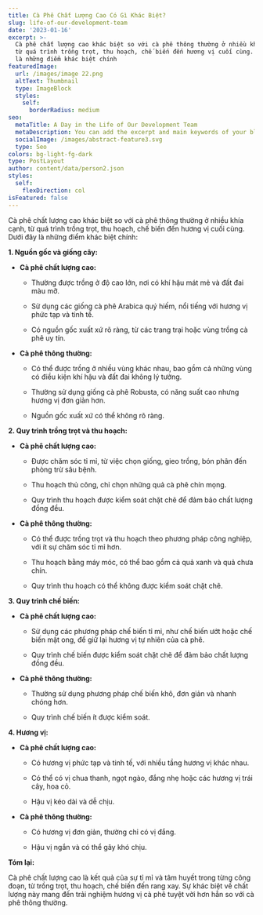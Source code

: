 ```yaml
---
title: Cà Phê Chất Lượng Cao Có Gì Khác Biệt?
slug: life-of-our-development-team
date: '2023-01-16'
excerpt: >-
  Cà phê chất lượng cao khác biệt so với cà phê thông thường ở nhiều khía cạnh,
  từ quá trình trồng trọt, thu hoạch, chế biến đến hương vị cuối cùng. Dưới đây
  là những điểm khác biệt chính
featuredImage:
  url: /images/image 22.png
  altText: Thumbnail
  type: ImageBlock
  styles:
    self:
      borderRadius: medium
seo:
  metaTitle: A Day in the Life of Our Development Team
  metaDescription: You can add the excerpt and main keywords of your blog post here.
  socialImage: /images/abstract-feature3.svg
  type: Seo
colors: bg-light-fg-dark
type: PostLayout
author: content/data/person2.json
styles:
  self:
    flexDirection: col
isFeatured: false
---
```

Cà phê chất lượng cao khác biệt so với cà phê thông thường ở nhiều khía cạnh, từ quá trình trồng trọt, thu hoạch, chế biến đến hương vị cuối cùng. Dưới đây là những điểm khác biệt chính:

**1. Nguồn gốc và giống cây:**

*   **Cà phê chất lượng cao:**

    *   Thường được trồng ở độ cao lớn, nơi có khí hậu mát mẻ và đất đai màu mỡ.

    *   Sử dụng các giống cà phê Arabica quý hiếm, nổi tiếng với hương vị phức tạp và tinh tế.

    *   Có nguồn gốc xuất xứ rõ ràng, từ các trang trại hoặc vùng trồng cà phê uy tín.

*   **Cà phê thông thường:**

    *   Có thể được trồng ở nhiều vùng khác nhau, bao gồm cả những vùng có điều kiện khí hậu và đất đai không lý tưởng.

    *   Thường sử dụng giống cà phê Robusta, có năng suất cao nhưng hương vị đơn giản hơn.

    *   Nguồn gốc xuất xứ có thể không rõ ràng.

**2. Quy trình trồng trọt và thu hoạch:**

*   **Cà phê chất lượng cao:**

    *   Được chăm sóc tỉ mỉ, từ việc chọn giống, gieo trồng, bón phân đến phòng trừ sâu bệnh.

    *   Thu hoạch thủ công, chỉ chọn những quả cà phê chín mọng.

    *   Quy trình thu hoạch được kiểm soát chặt chẽ để đảm bảo chất lượng đồng đều.

*   **Cà phê thông thường:**

    *   Có thể được trồng trọt và thu hoạch theo phương pháp công nghiệp, với ít sự chăm sóc tỉ mỉ hơn.

    *   Thu hoạch bằng máy móc, có thể bao gồm cả quả xanh và quả chưa chín.

    *   Quy trình thu hoạch có thể không được kiểm soát chặt chẽ.

**3. Quy trình chế biến:**

*   **Cà phê chất lượng cao:**

    *   Sử dụng các phương pháp chế biến tỉ mỉ, như chế biến ướt hoặc chế biến mật ong, để giữ lại hương vị tự nhiên của cà phê.

    *   Quy trình chế biến được kiểm soát chặt chẽ để đảm bảo chất lượng đồng đều.

*   **Cà phê thông thường:**

    *   Thường sử dụng phương pháp chế biến khô, đơn giản và nhanh chóng hơn.

    *   Quy trình chế biến ít được kiểm soát.

**4. Hương vị:**

*   **Cà phê chất lượng cao:**

    *   Có hương vị phức tạp và tinh tế, với nhiều tầng hương vị khác nhau.

    *   Có thể có vị chua thanh, ngọt ngào, đắng nhẹ hoặc các hương vị trái cây, hoa cỏ.

    *   Hậu vị kéo dài và dễ chịu.

*   **Cà phê thông thường:**

    *   Có hương vị đơn giản, thường chỉ có vị đắng.

    *   Hậu vị ngắn và có thể gây khó chịu.

**Tóm lại:**

Cà phê chất lượng cao là kết quả của sự tỉ mỉ và tâm huyết trong từng công đoạn, từ trồng trọt, thu hoạch, chế biến đến rang xay. Sự khác biệt về chất lượng này mang đến trải nghiệm hương vị cà phê tuyệt vời hơn hẳn so với cà phê thông thường.
